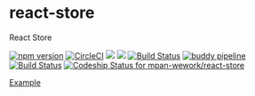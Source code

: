# react-store
React Store

[![npm version](https://badge.fury.io/js/%40mpan-wework%2Freact-store.svg)](https://badge.fury.io/js/%40mpan-wework%2Freact-store)
[![CircleCI](https://circleci.com/gh/mpan-wework/react-store.svg?style=svg)](https://circleci.com/gh/mpan-wework/react-store)
![](https://github.com/mpan-wework/react-store/workflows/ESLint/badge.svg)
![](https://github.com/mpan-wework/react-store/workflows/Example/badge.svg)
[![Build Status](https://travis-ci.org/mpan-wework/react-store.svg?branch=master)](https://travis-ci.org/mpan-wework/react-store)
[![buddy pipeline](https://app.buddy.works/wework-2/react-store/pipelines/pipeline/243838/badge.svg?token=d3dde3a9d01af1ae9b6e25193f51b193db96e5ac5fc1e03f0fda845542b5d3eb "buddy pipeline")](https://app.buddy.works/wework-2/react-store/pipelines/pipeline/243838)
[![Build Status](https://cloud.drone.io/api/badges/mpan-wework/react-store/status.svg)](https://cloud.drone.io/mpan-wework/react-store)
[![Codeship Status for mpan-wework/react-store](https://app.codeship.com/projects/b876d910-43e8-0138-9af6-3254ac54cb05/status?branch=master)](https://app.codeship.com/projects/388222)

[Example](https://github.com/mpan-wework/react-store/tree/master/example)

